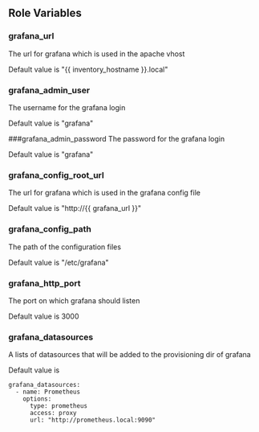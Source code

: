 ## Role Variables

### grafana_url
The url for grafana which is used in the apache vhost

Default value is "{{ inventory_hostname }}.local"

### grafana_admin_user
The username for the grafana login

Default value is "grafana"

###grafana_admin_password
The password for the grafana login

Default value is "grafana"

### grafana_config_root_url
The url for grafana which is used in the grafana config file

Default value is "http://{{ grafana_url }}"

### grafana_config_path
The path of the configuration files

Default value is "/etc/grafana"

### grafana_http_port
The port on which grafana should listen

Default value is 3000


### grafana_datasources
A lists of datasources that will be added to the provisioning dir of grafana

Default value is
```
grafana_datasources:
  - name: Prometheus
    options:
      type: prometheus
      access: proxy
      url: "http://prometheus.local:9090"
```
